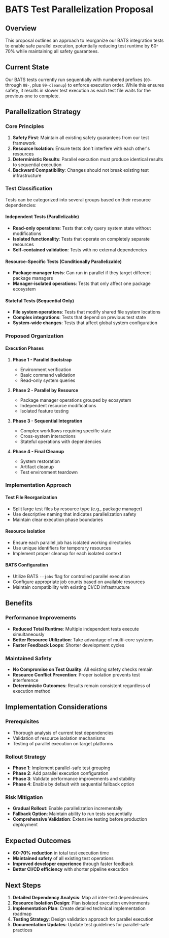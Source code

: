 # BATS Test Parallelization Proposal

## Overview

This proposal outlines an approach to reorganize our BATS integration tests to enable safe parallel execution, potentially reducing test runtime by 60-70% while maintaining all safety guarantees.

## Current State

Our BATS tests currently run sequentially with numbered prefixes (`00-` through `08-`, plus `99-cleanup`) to enforce execution order. While this ensures safety, it results in slower test execution as each test file waits for the previous one to complete.

## Parallelization Strategy

### Core Principles

1. **Safety First**: Maintain all existing safety guarantees from our test framework
2. **Resource Isolation**: Ensure tests don't interfere with each other's resources
3. **Deterministic Results**: Parallel execution must produce identical results to sequential execution
4. **Backward Compatibility**: Changes should not break existing test infrastructure

### Test Classification

Tests can be categorized into several groups based on their resource dependencies:

#### Independent Tests (Parallelizable)
- **Read-only operations**: Tests that only query system state without modifications
- **Isolated functionality**: Tests that operate on completely separate resources
- **Self-contained validation**: Tests with no external dependencies

#### Resource-Specific Tests (Conditionally Parallelizable)
- **Package manager tests**: Can run in parallel if they target different package managers
- **Manager-isolated operations**: Tests that only affect one package ecosystem

#### Stateful Tests (Sequential Only)
- **File system operations**: Tests that modify shared file system locations
- **Complex integrations**: Tests that depend on previous test state
- **System-wide changes**: Tests that affect global system configuration

### Proposed Organization

#### Execution Phases

1. **Phase 1 - Parallel Bootstrap**
   - Environment verification
   - Basic command validation
   - Read-only system queries

2. **Phase 2 - Parallel by Resource**
   - Package manager operations grouped by ecosystem
   - Independent resource modifications
   - Isolated feature testing

3. **Phase 3 - Sequential Integration**
   - Complex workflows requiring specific state
   - Cross-system interactions
   - Stateful operations with dependencies

4. **Phase 4 - Final Cleanup**
   - System restoration
   - Artifact cleanup
   - Test environment teardown

### Implementation Approach

#### Test File Reorganization
- Split large test files by resource type (e.g., package manager)
- Use descriptive naming that indicates parallelization safety
- Maintain clear execution phase boundaries

#### Resource Isolation
- Ensure each parallel job has isolated working directories
- Use unique identifiers for temporary resources
- Implement proper cleanup for each isolated context

#### BATS Configuration
- Utilize BATS `--jobs` flag for controlled parallel execution
- Configure appropriate job counts based on available resources
- Maintain compatibility with existing CI/CD infrastructure

## Benefits

### Performance Improvements
- **Reduced Total Runtime**: Multiple independent tests execute simultaneously
- **Better Resource Utilization**: Take advantage of multi-core systems
- **Faster Feedback Loops**: Shorter development cycles

### Maintained Safety
- **No Compromise on Test Quality**: All existing safety checks remain
- **Resource Conflict Prevention**: Proper isolation prevents test interference
- **Deterministic Outcomes**: Results remain consistent regardless of execution method

## Implementation Considerations

### Prerequisites
- Thorough analysis of current test dependencies
- Validation of resource isolation mechanisms
- Testing of parallel execution on target platforms

### Rollout Strategy
- **Phase 1**: Implement parallel-safe test grouping
- **Phase 2**: Add parallel execution configuration
- **Phase 3**: Validate performance improvements and stability
- **Phase 4**: Enable by default with sequential fallback option

### Risk Mitigation
- **Gradual Rollout**: Enable parallelization incrementally
- **Fallback Option**: Maintain ability to run tests sequentially
- **Comprehensive Validation**: Extensive testing before production deployment

## Expected Outcomes

- **60-70% reduction** in total test execution time
- **Maintained safety** of all existing test operations
- **Improved developer experience** through faster feedback
- **Better CI/CD efficiency** with shorter pipeline execution

## Next Steps

1. **Detailed Dependency Analysis**: Map all inter-test dependencies
2. **Resource Isolation Design**: Plan isolated execution environments
3. **Implementation Plan**: Create detailed technical implementation roadmap
4. **Testing Strategy**: Design validation approach for parallel execution
5. **Documentation Updates**: Update test guidelines for parallel-safe practices
